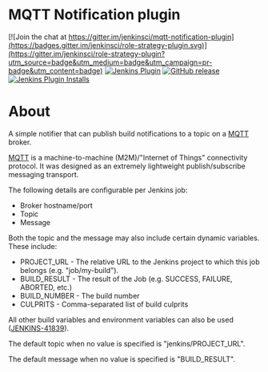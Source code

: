 MQTT Notification plugin
====================

[![Join the chat at https://gitter.im/jenkinsci/mqtt-notification-plugin](https://badges.gitter.im/jenkinsci/role-strategy-plugin.svg)](https://gitter.im/jenkinsci/role-strategy-plugin?utm_source=badge&utm_medium=badge&utm_campaign=pr-badge&utm_content=badge)
[![Jenkins Plugin](https://img.shields.io/jenkins/plugin/v/mqtt-notification-plugin.svg)](https://plugins.jenkins.io/mqtt-notification-plugin)
[![GitHub release](https://img.shields.io/github/release/jenkinsci/mqtt-notification-plugin.svg?label=changelog)](https://github.com/jenkinsci/mqtt-notification-plugin/releases/latest)
[![Jenkins Plugin Installs](https://img.shields.io/jenkins/plugin/i/mqtt-notification-plugin.svg?color=blue)](https://plugins.jenkins.io/mqtt-notification-plugin)

# About

A simple notifier that can publish build notifications to a topic on
a [MQTT](http://mqtt.org/) broker.

[MQTT](http://mqtt.org/) is a machine-to-machine (M2M)/"Internet of
Things" connectivity protocol. It was designed as an extremely
lightweight publish/subscribe messaging transport.

The following details are configurable per Jenkins job:

-   Broker hostname/port
-   Topic
-   Message

Both the topic and the message may also include certain dynamic
variables. These include:

-   PROJECT\_URL - The relative URL to the Jenkins project to which this
    job belongs (e.g. "job/my-build").
-   BUILD\_RESULT - The result of the Job (e.g. SUCCESS, FAILURE,
    ABORTED, etc.)
-   BUILD\_NUMBER - The build number
-   CULPRITS - Comma-separated list of build culprits

All other build variables and environment variables can also be
used ([JENKINS-41839](https://issues.jenkins-ci.org/browse/JENKINS-41839)).

The default topic when no value is specified is "jenkins/PROJECT\_URL".

The default message when no value is specified is "BUILD\_RESULT".
